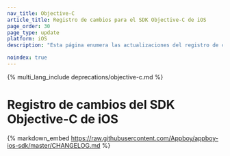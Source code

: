 ```yaml
---
nav_title: Objective-C
article_title: Registro de cambios para el SDK Objective-C de iOS
page_order: 30
page_type: update
platform: iOS
description: "Esta página enumera las actualizaciones del registro de cambios del SDK de Braze para iOS Objective-C."

noindex: true
---
```


{% multi_lang_include deprecations/objective-c.md %}

# Registro de cambios del SDK Objective-C de iOS

{% markdown_embed https://raw.githubusercontent.com/Appboy/appboy-ios-sdk/master/CHANGELOG.md %}
